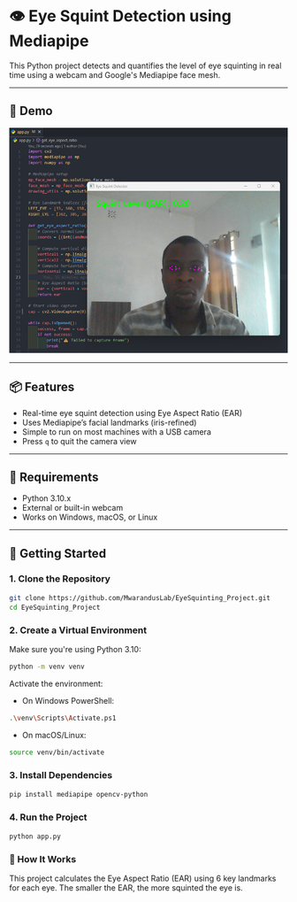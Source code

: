 # 👁️ Eye Squint Detection using Mediapipe

This Python project detects and quantifies the level of eye squinting in real time using a webcam and Google's Mediapipe face mesh.

---

## 📸 Demo

![Demo Screenshot](demo.png) <!-- Optional: Add a screenshot or gif -->

---

## 📦 Features

- Real-time eye squint detection using Eye Aspect Ratio (EAR)
- Uses Mediapipe’s facial landmarks (iris-refined)
- Simple to run on most machines with a USB camera
- Press `q` to quit the camera view

---

## 🧠 Requirements

- Python 3.10.x  
- External or built-in webcam  
- Works on Windows, macOS, or Linux

---

## 🚀 Getting Started

### 1. Clone the Repository

```bash
git clone https://github.com/MwarandusLab/EyeSquinting_Project.git
cd EyeSquinting_Project
```
### 2. Create a Virtual Environment
Make sure you're using Python 3.10:
```bash
python -m venv venv
```
Activate the environment:
- On Windows PowerShell:
```bash
.\venv\Scripts\Activate.ps1
```
- On macOS/Linux:
```bash
source venv/bin/activate
```
### 3. Install Dependencies
```bash
pip install mediapipe opencv-python
```
### 4. Run the Project
```bash
python app.py
```
### 🧮 How It Works
This project calculates the Eye Aspect Ratio (EAR) using 6 key landmarks for each eye. The smaller the EAR, the more squinted the eye is.
